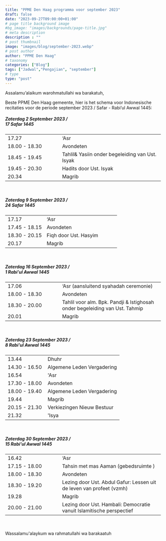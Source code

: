```yaml
---
title: "PPME Den Haag programma voor september 2023"
draft: false
date: "2023-09-27T09:00:00+01:00"
# page title background image
#bg_image: "images/backgrounds/page-title.jpg"
# meta description
description : ""
# post thumbnail
image: "images/blog/september-2023.webp"
# post author
author: "PPME Den Haag"
# taxonomy
categories: ["Blog"]
tags: ["Jadwal","Pengajian", "september"]
# type
type: "post"
---
```


Assalamu’alaikum warohmatullahi wa barakatuh,

Beste PPME Den Haag gemeente, hier is het schema voor Indonesische recitaties voor de periode september 2023 / Safar - Rabi’ul Awwal 1445:


##### Zaterdag 2 September 2023 /<br/> 17 Safar 1445 

<table style="width:100%">
<tr><td style="width:35%;margin:0;">17.27</td><td style="width:65%;margin:0;">‘Asr</td></tr>
<tr><td style="width:35%;margin:0;">18.00 - 18.30</td><td style="width:65%;margin:0;">Avondeten</td></tr>
<tr><td style="width:35%;margin:0;">18.45 - 19.45</td><td style="width:65%;margin:0;">Tahlil& Yasiin onder begeleiding van Ust. Isyak</td></tr>
<tr><td style="width:35%;margin:0;">19.45 - 20.30</td><td style="width:65%;margin:0;">Hadits door Ust. Isyak </td></tr>
<tr><td style="width:35%;margin:0;">20.34</td><td style="width:65%;margin:0;">Magrib</td></tr>
</table>
<br/>




##### Zaterdag 9 September 2023 /<br/> 24 Safar 1445 

<table style="width:100%">
<tr><td style="width:35%;margin:0;">17.17</td><td style="width:65%;margin:0;">‘Asr</td></tr>
<tr><td style="width:35%;margin:0;">17.45 - 18.15</td><td style="width:65%;margin:0;">Avondeten</td></tr>
<tr><td style="width:35%;margin:0;">18.30 - 20.15</td><td style="width:65%;margin:0;">Fiqh door Ust. Hasyim</td></tr>
<tr><td style="width:35%;margin:0;">20.17</td><td style="width:65%;margin:0;">Magrib</td></tr>
</table>
<br/>


##### Zaterdag 16 September 2023 /<br/> 1 Rabi’ul Awwal 1445 

<table style="width:100%">
<tr><td style="width:35%;margin:0;">17.06</td><td style="width:65%;margin:0;">‘Asr (aansluitend syahadah ceremonie)</td></tr>
<tr><td style="width:35%;margin:0;">18.00 - 18.30</td><td style="width:65%;margin:0;">Avondeten</td></tr>
<tr><td style="width:35%;margin:0;">18.30 - 20.00</td><td style="width:65%;margin:0;">Tahlil voor alm. Bpk. Pandji & Istighosah onder begeleiding van Ust. Tahmip</td></tr>
<tr><td style="width:35%;margin:0;">20.01</td><td style="width:65%;margin:0;">Magrib</td></tr>
</table>
<br/>

##### Zaterdag 23 September 2023 /<br/> 8 Rabi’ul Awwal 1445

<table style="width:100%">
<tr><td style="width:35%;margin:0;">13.44</td><td style="width:65%;margin:0;">Dhuhr</td></tr>
<tr><td style="width:35%;margin:0;">14.30 - 16.50</td><td style="width:65%;margin:0;">Algemene Leden Vergadering</td></tr>
<tr><td style="width:35%;margin:0;">16.54</td><td style="width:65%;margin:0;">'Asr</td></tr>
<tr><td style="width:35%;margin:0;">17.30 - 18.00 </td><td style="width:65%;margin:0;">Avondeten</td></tr>
<tr><td style="width:35%;margin:0;">18.00 - 19.40 </td><td style="width:65%;margin:0;">Algemene Leden Vergadering</td></tr>
<tr><td style="width:35%;margin:0;">19.44</td><td style="width:65%;margin:0;">Magrib</td></tr>
<tr><td style="width:35%;margin:0;">20.15 - 21.30 </td><td style="width:65%;margin:0;">Verkiezingen Nieuw Bestuur</td></tr>
<tr><td style="width:35%;margin:0;">21.32 </td><td style="width:65%;margin:0;">'Isya</td></tr>
</table>
<br/>

##### Zaterdag 30 September 2023 /<br/> 15 Rabi’ul Awwal 1445

<table style="width:100%">
<tr><td style="width:35%;margin:0;">16.42</td><td style="width:65%;margin:0;">‘Asr</td></tr>
<tr><td style="width:35%;margin:0;">17.15 - 18.00</td><td style="width:65%;margin:0;">Tahsin met mas Aaman (gebedsruimte )</td></tr>
<tr><td style="width:35%;margin:0;">18.00 - 18.30</td><td style="width:65%;margin:0;">Avondeten</td></tr>
<tr><td style="width:35%;margin:0;">18.30 - 19.20</td><td style="width:65%;margin:0;">Lezing door Ust. Abdul Gafur: Lessen uit de leven van profeet (vzmh)</td></tr>
<tr><td style="width:35%;margin:0;">19.28</td><td style="width:65%;margin:0;">Magrib</td></tr>
<tr><td style="width:35%;margin:0;">20.00 - 21.00</td><td style="width:65%;margin:0;">Lezing door Ust. Hambali: Democratie vanuit Islamitische perspectief</td></tr>
</table>
<br/>

<br/>
Wassalamu'alaykum wa rahmatullahi wa barakaatuh
